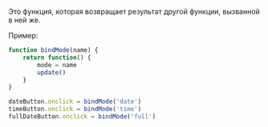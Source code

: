 Это функция, которая возвращает результат другой функции, вызванной в ней же.

Пример:
```JavaScript
function bindMode(name) {
	return function() {
		mode = name
		update()
	}
}

dateButton.onclick = bindMode('date')
timeButton.onclick = bindMode('time')
fullDateButton.onclick = bindMode('full')
```